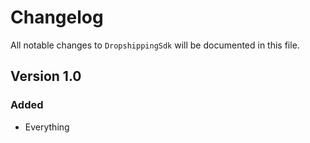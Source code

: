# Changelog

All notable changes to `DropshippingSdk` will be documented in this file.

## Version 1.0

### Added
- Everything
